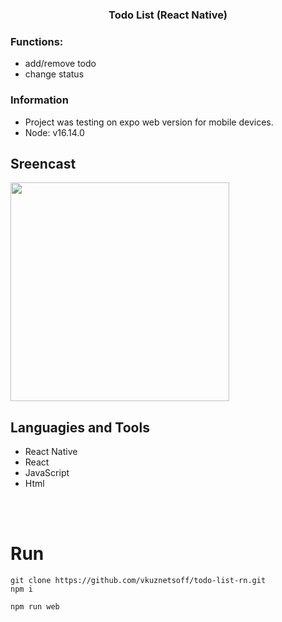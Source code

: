 <h3 align="center"> Todo List (React Native) </h3>

### Functions:
- add/remove todo
- change status

### Information
- Project was testing on expo web version for mobile devices.
- Node: v16.14.0


## Sreencast
<img src='https://s1.hostingkartinok.com/uploads/images/2022/09/55a773e198f6399dbfc3dfa3818a3d07.jpg' width="350">

## Languagies and Tools
- React Native
- React
- JavaScript
- Html




<br />
<br />


# Run

```
git clone https://github.com/vkuznetsoff/todo-list-rn.git
npm i

npm run web
```




